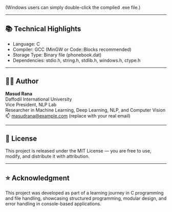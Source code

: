 (Windows users can simply double-click the compiled .exe file.)

---

## 📚 Technical Highlights
- Language: C  
- Compiler: GCC (MinGW or Code::Blocks recommended)  
- Storage Type: Binary file (phonebook.dat)  
- Dependencies: stdio.h, string.h, stdlib.h, windows.h, ctype.h  

---

## 🧑‍💻 Author
**Masud Rana**  
Daffodil International University  
Vice President, NLP Lab  
Researcher in Machine Learning, Deep Learning, NLP, and Computer Vision  
📫 masudrana@example.com (replace with your real email)

---

## 🪪 License
This project is released under the MIT License — you are free to use, modify, and distribute it with attribution.

---

## ⭐ Acknowledgment
This project was developed as part of a learning journey in C programming and file handling, showcasing structured programming, modular design, and error handling in console-based applications.
